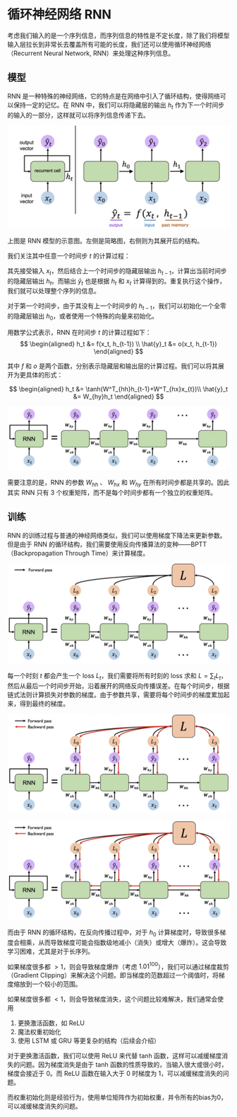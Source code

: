 # 循环神经网络 RNN

考虑我们输入的是一个序列信息，而序列信息的特性是不定长度，除了我们将模型输入层拉长到非常长去覆盖所有可能的长度，我们还可以使用循环神经网络（Recurrent Neural Network, RNN）来处理这种序列信息。

## 模型

RNN 是一种特殊的神经网络，它的特点是在网络中引入了循环结构，使得网络可以保持一定的记忆。在 RNN 中，我们可以将隐藏层的输出 $h_t$ 作为下一个时间步的输入的一部分，这样就可以将序列信息传递下去。

![](./img/RNN.png)

上图是 RNN 模型的示意图。左侧是简略图，右侧则为其展开后的结构。

我们关注其中任意一个时间步 $t$ 的计算过程：

其先接受输入 $x_t$，然后结合上一个时间步的隐藏层输出 $h_{t-1}$，计算出当前时间步的隐藏层输出 $h_t$。而输出 $\hat{y}_t$ 也是根据 $h_t$ 和 $x_t$ 计算得到的。重复执行这个操作，我们就可以处理整个序列的信息。

对于第一个时间步，由于其没有上一个时间步的 $h_{t-1}$，我们可以初始化一个全零的隐藏层输出 $h_0$，或者使用一个特殊的向量来初始化。

用数学公式表示，RNN 在时间步 $t$ 的计算过程如下：
$$
\begin{aligned}
h_t &= f(x_t, h_{t-1}) \\
\hat{y}_t &= o(x_t, h_{t-1})
\end{aligned}
$$

其中 $f$ 和 $o$ 是两个函数，分别表示隐藏层和输出层的计算过程。我们可以将其展开为更具体的形式：

$$
\begin{aligned}
h_t &= \tanh(W^T_{hh}h_{t-1}+W^T_{hx}x_{t})\\
\hat{y}_t &= W_{hy}h_t
\end{aligned}
$$

![](./img/RNN-w.png)

需要注意的是，RNN 的参数 $W_{hh}$ 、 $W_{hx}$ 和 $W_{hy}$ 在所有时间步都是共享的。因此其实 RNN 只有 3 个权重矩阵，而不是每个时间步都有一个独立的权重矩阵。


## 训练

RNN 的训练过程与普通的神经网络类似，我们可以使用梯度下降法来更新参数。但是由于 RNN 的循环结构，我们需要使用反向传播算法的变种——BPTT（Backpropagation Through Time）来计算梯度。

![](./img/RNN-BPTT.png)

每一个时刻 $t$ 都会产生一个 loss $L_t$，我们需要将所有时刻的 loss 求和 $L=\sum_t L_t$，然后从最后一个时间步开始，沿着展开的网络反向传播误差。在每个时间步，根据链式法则计算损失对参数的梯度。由于参数共享，需要将每个时间步的梯度累加起来，得到最终的梯度。

![](./img/RNN-BPTT2.png)

![](./img/RNN-BPTT3.png)

而由于 RNN 的循环结构，在反向传播过程中，对于 $h_0$ 计算梯度时，导致很多梯度会相乘，从而导致梯度可能会指数级地减小（消失）或增大（爆炸）。这会导致学习困难，尤其是对于长序列。

如果梯度很多都 $>1$，则会导致梯度爆炸（考虑 $1.01^100$），我们可以通过梯度裁剪（Gradient Clipping）来解决这个问题。即当梯度的范数超过一个阈值时，将梯度缩放到一个较小的范围。

如果梯度很多都 $<1$，则会导致梯度消失，这个问题比较难解决，我们通常会使用
1. 更换激活函数，如 ReLU
2. 魔法权重初始化
3. 使用 LSTM 或 GRU 等更复杂的结构（后续会介绍）

对于更换激活函数，我们可以使用 ReLU 来代替 tanh 函数，这样可以减缓梯度消失的问题。因为梯度消失是由于 tanh 函数的性质导致的，当输入很大或很小时，梯度会接近于 0。而 ReLU 函数在输入大于 0 时梯度为 1，可以减缓梯度消失的问题。

而权重初始化则是经验行为，使用单位矩阵作为初始权重，并令所有的bias为0，可以减缓梯度消失的问题。